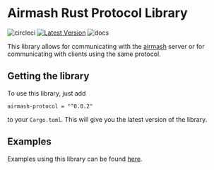 
# Airmash Rust Protocol Library

![circleci] [![Latest Version]][crates.io] ![docs]

[Latest Version]: https://img.shields.io/crates/v/airmash-protocol.svg
[crates.io]: https://crates.io/crates/airmash-protocol
[docs]: https://docs.rs/airmash-protocol/badge.svg
[circleci]: https://circleci.com/gh/steamroller-airmash/airmash-protocol-rs.svg?style=shield

This library allows for communicating with the 
[airmash](https://airma.sh) server or for communicating
with clients using the same protocol.

## Getting the library

To use this library, just add 
```
airmash-protocol = "^0.0.2"
```
to your `Cargo.toml`. This will give you the
latest version of the library.

## Examples

Examples using this library can be found 
[here](https://github.com/steamroller-airmash/airmash-protocol-examples).
